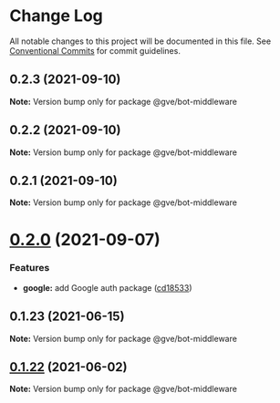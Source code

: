 # Change Log

All notable changes to this project will be documented in this file.
See [Conventional Commits](https://conventionalcommits.org) for commit guidelines.

## 0.2.3 (2021-09-10)

**Note:** Version bump only for package @gve/bot-middleware





## 0.2.2 (2021-09-10)

**Note:** Version bump only for package @gve/bot-middleware





## 0.2.1 (2021-09-10)

**Note:** Version bump only for package @gve/bot-middleware





# [0.2.0](https://github.com/mattnorris/essentials/compare/@gve/bot-middleware@0.1.23...@gve/bot-middleware@0.2.0) (2021-09-07)


### Features

* **google:** add Google auth package ([cd18533](https://github.com/mattnorris/essentials/commit/cd185337daa5f2651d5d8e21eebad673de5c7f5d))





## 0.1.23 (2021-06-15)

**Note:** Version bump only for package @gve/bot-middleware





## [0.1.22](https://www-github.cisco.com/matnorri/essentials/compare/@gve/bot-middleware@0.1.21...@gve/bot-middleware@0.1.22) (2021-06-02)

**Note:** Version bump only for package @gve/bot-middleware
